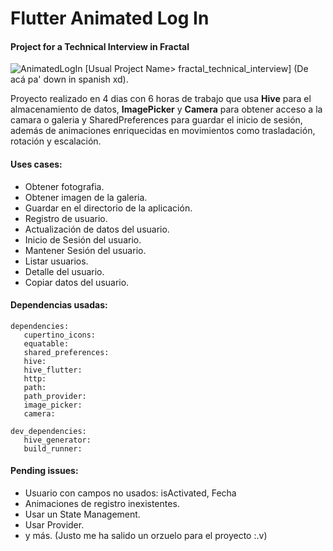 # Flutter Animated Log In
#### Project for a Technical Interview in Fractal
![AnimatedLogIn](https://user-images.githubusercontent.com/103982003/212574885-ae75327e-2527-4823-a787-af09e43a2894.png)
[Usual Project Name> fractal_technical_interview]
(De acá pa' down in spanish xd).

Proyecto realizado en 4 dias con 6 horas de trabajo que usa **Hive** para el almacenamiento de datos, **ImagePicker** y **Camera** para obtener acceso a la camara o galeria y SharedPreferences para guardar el inicio de sesión, además de animaciones enriquecidas en movimientos como trasladación, rotación y escalación.

#### Uses cases:
   - Obtener fotografia.
   - Obtener imagen de la galeria.
   - Guardar en el directorio de la aplicación.
   - Registro de usuario.
   - Actualización de datos del usuario.
   - Inicio de Sesión del usuario.
   - Mantener Sesión del usuario.
   - Listar usuarios.
   - Detalle del usuario.
   - Copiar datos del usuario.
   
#### Dependencias usadas:
    dependencies:
       cupertino_icons: 
       equatable: 
       shared_preferences: 
       hive: 
       hive_flutter:
       http:
       path:
       path_provider:
       image_picker: 
       camera: 
    
    dev_dependencies:
       hive_generator:
       build_runner:
       
#### Pending issues:
 - Usuario con campos no usados: isActivated, Fecha
 - Animaciones de registro inexistentes.
 - Usar un State Management.
 - Usar Provider.
 - y más. (Justo me ha salido un orzuelo para el proyecto :.v)
